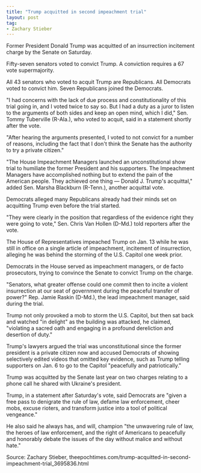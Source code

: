 ```yaml
---
title: "Trump acquitted in second impeachment trial"
layout: post
tag:
- Zachary Stieber
---
```


Former President Donald Trump was acquitted of an insurrection incitement charge by the Senate on Saturday.

Fifty-seven senators voted to convict Trump. A conviction requires a 67 vote supermajority.

All 43 senators who voted to acquit Trump are Republicans. All Democrats voted to convict him. Seven Republicans joined the Democrats.

"I had concerns with the lack of due process and constitutionality of this trial going in, and I voted twice to say so. But I had a duty as a juror to listen to the arguments of both sides and keep an open mind, which I did," Sen. Tommy Tuberville (R-Ala.), who voted to acquit, said in a statement shortly after the vote.

"After hearing the arguments presented, I voted to not convict for a number of reasons, including the fact that I don't think the Senate has the authority to try a private citizen."

"The House Impeachment Managers launched an unconstitutional show trial to humiliate the former President and his supporters. The Impeachment Managers have accomplished nothing but to extend the pain of the American people. They achieved one thing — Donald J. Trump's acquittal," added Sen. Marsha Blackburn (R-Tenn.), another acquittal vote.

Democrats alleged many Republicans already had their minds set on acquitting Trump even before the trial started.

"They were clearly in the position that regardless of the evidence right they were going to vote," Sen. Chris Van Hollen (D-Md.) told reporters after the vote.

The House of Representatives impeached Trump on Jan. 13 while he was still in office on a single article of impeachment, incitement of insurrection, alleging he was behind the storming of the U.S. Capitol one week prior.

Democrats in the House served as impeachment managers, or de facto prosecutors, trying to convince the Senate to convict Trump on the charge.

"Senators, what greater offense could one commit then to incite a violent insurrection at our seat of government during the peaceful transfer of power?" Rep. Jamie Raskin (D-Md.), the lead impeachment manager, said during the trial.

Trump not only provoked a mob to storm the U.S. Capitol, but then sat back and watched "in delight" as the building was attacked, he claimed, "violating a sacred oath and engaging in a profound dereliction and desertion of duty."

Trump's lawyers argued the trial was unconstitutional since the former president is a private citizen now and accused Democrats of showing selectively edited videos that omitted key evidence, such as Trump telling supporters on Jan. 6 to go to the Capitol "peacefully and patriotically."

Trump was acquitted by the Senate last year on two charges relating to a phone call he shared with Ukraine's president.

Trump, in a statement after Saturday's vote, said Democrats are "given a free pass to denigrate the rule of law, defame law enforcement, cheer mobs, excuse rioters, and transform justice into a tool of political vengeance."

He also said he always has, and will, champion "the unwavering rule of law, the heroes of law enforcement, and the right of Americans to peacefully and honorably debate the issues of the day without malice and without hate."

Source: Zachary Stieber, theepochtimes.com/trump-acquitted-in-second-impeachment-trial\_3695836.html
